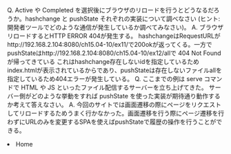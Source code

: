 Q. Active や Completed を選択後にブラウザのリロードを行うとどうなるだろうか。hashchange と pushState それぞれの実装について調べなさい (ヒント: 開発者ツールでどのような通信が発生しているか調べてみなさい)。
A. ブラウザリロードするとHTTP ERROR 404が発生する。
hashchangeはRequestURLがhttp://192.168.2.104:8080/ch15.04-10/ex11/で200okが返ってくる。一方でpushStateはhttp://192.168.2.104:8080/ch15.04-10/ex12/allで 404 Not Foundが帰ってきている
これはhashchange存在しないidを指定しているためindex.htmlが表示されているからであり、pushStateは存在しないファイルallを指定しているため404エラーが発生している。
Q. ここまでの例は serve コマンドで HTML や JS といったファイル配信するサーバーを立ち上げてきた。 サーバー側がどのような挙動をすれば pushState を使った実装が期待通り動作するか考えて答えなさい。
A. 今回のサイトでは画面遷移の際にページをリクエストしてリロードするためうまく行かなかった。画面遷移を行う際にページ遷移を行わずにURLのみを変更するSPAを使えばpushStateで履歴の操作を行うことができる。
<li href="/" onclick="route()">Home</a>